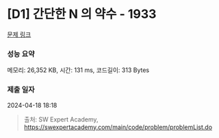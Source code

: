 # [D1] 간단한 N 의 약수 - 1933 

[문제 링크](https://swexpertacademy.com/main/code/problem/problemDetail.do?contestProbId=AV5PhcWaAKIDFAUq) 

### 성능 요약

메모리: 26,352 KB, 시간: 131 ms, 코드길이: 313 Bytes

### 제출 일자

2024-04-18 18:18



> 출처: SW Expert Academy, https://swexpertacademy.com/main/code/problem/problemList.do